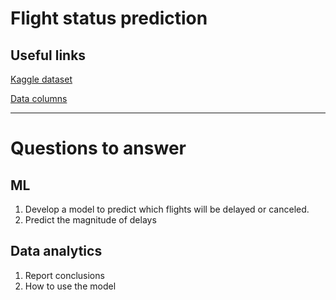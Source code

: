 # Flight status prediction

## Useful links
[Kaggle dataset](https://www.kaggle.com/datasets/robikscube/flight-delay-dataset-20182022?select=Combined_Flights_2022.csv)

[Data columns](/md_files/data_structure.md) 

----------

# Questions to answer

## ML

1. Develop a model to predict which flights will be delayed or canceled.
2. Predict the magnitude of delays

## Data analytics
1. Report conclusions
2. How to use the model

